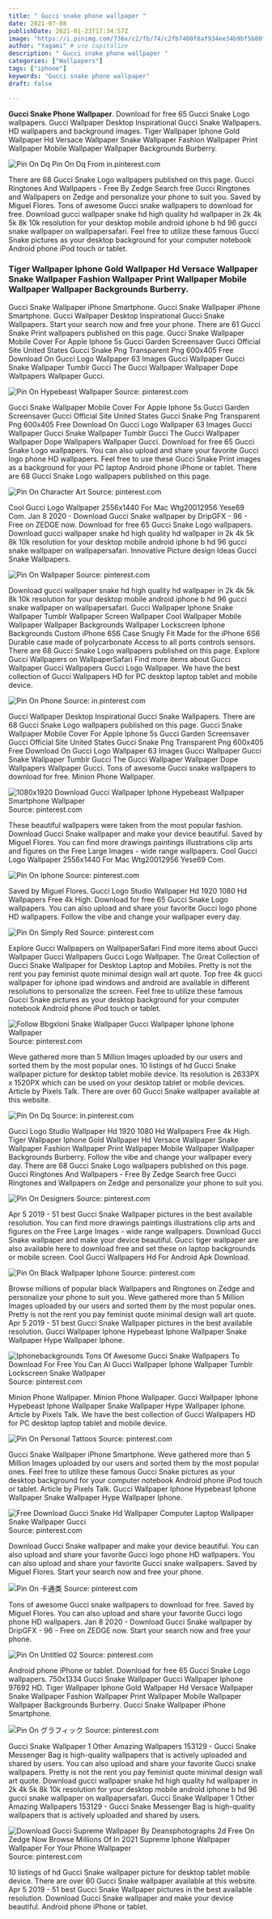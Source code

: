 ```yaml
---
title: " Gucci snake phone wallpaper "
date: 2021-07-08
publishDate: 2021-01-23T17:34:57Z
image: "https://i.pinimg.com/736x/c2/fb/74/c2fb7480f8af934ee34b9bf5b80fb190.jpg"
author: "Yagami" # use capitalize
description: " Gucci snake phone wallpaper "
categories: ["Wallpapers"]
tags: ["iphone"]
keywords: "Gucci snake phone wallpaper"
draft: false

---
```



**Gucci Snake Phone Wallpaper**. Download for free 65 Gucci Snake Logo wallpapers. Gucci Wallpaper Desktop Inspirational Gucci Snake Wallpapers. HD wallpapers and background images. Tiger Wallpaper Iphone Gold Wallpaper Hd Versace Wallpaper Snake Wallpaper Fashion Wallpaper Print Wallpaper Mobile Wallpaper Wallpaper Backgrounds Burberry.

![Pin On Dq](https://i.pinimg.com/736x/1c/05/4b/1c054bde989efdd537da0716b023de22.jpg "Pin On Dq")
Pin On Dq From in.pinterest.com


There are 68 Gucci Snake Logo wallpapers published on this page. Gucci Ringtones And Wallpapers - Free By Zedge Search free Gucci Ringtones and Wallpapers on Zedge and personalize your phone to suit you. Saved by Miguel Flores. Tons of awesome Gucci snake wallpapers to download for free. Download gucci wallpaper snake hd high quality hd wallpaper in 2k 4k 5k 8k 10k resolution for your desktop mobile android iphone b hd 96 gucci snake wallpaper on wallpapersafari. Feel free to utilize these famous Gucci Snake pictures as your desktop background for your computer notebook Android phone iPod touch or tablet.

### Tiger Wallpaper Iphone Gold Wallpaper Hd Versace Wallpaper Snake Wallpaper Fashion Wallpaper Print Wallpaper Mobile Wallpaper Wallpaper Backgrounds Burberry.

Gucci Snake Wallpaper iPhone Smartphone. Gucci Snake Wallpaper iPhone Smartphone. Gucci Wallpaper Desktop Inspirational Gucci Snake Wallpapers. Start your search now and free your phone. There are 61 Gucci Snake Print wallpapers published on this page. Gucci Snake Wallpaper Mobile Cover For Apple Iphone 5s Gucci Garden Screensaver Gucci Official Site United States Gucci Snake Png Transparent Png 600x405 Free Download On Gucci Logo Wallpaper 63 Images Gucci Wallpaper Gucci Snake Wallpaper Tumblr Gucci The Gucci Wallpaper Wallpaper Dope Wallpapers Wallpaper Gucci.


![Pin On Hypebeast Wallpaper](https://i.pinimg.com/originals/04/b0/90/04b09066fce4a17edd18b621d78ea276.png "Pin On Hypebeast Wallpaper")
Source: pinterest.com

Gucci Snake Wallpaper Mobile Cover For Apple Iphone 5s Gucci Garden Screensaver Gucci Official Site United States Gucci Snake Png Transparent Png 600x405 Free Download On Gucci Logo Wallpaper 63 Images Gucci Wallpaper Gucci Snake Wallpaper Tumblr Gucci The Gucci Wallpaper Wallpaper Dope Wallpapers Wallpaper Gucci. Download for free 65 Gucci Snake Logo wallpapers. You can also upload and share your favorite Gucci logo phone HD wallpapers. Feel free to use these Gucci Snake Print images as a background for your PC laptop Android phone iPhone or tablet. There are 68 Gucci Snake Logo wallpapers published on this page.

![Pin On Character Art](https://i.pinimg.com/originals/3d/b1/e7/3db1e73114167dcadc051365512370cc.jpg "Pin On Character Art")
Source: pinterest.com

Cool Gucci Logo Wallpaper 2556x1440 For Mac Wtg20012956 Yese69 Com. Jan 8 2020 - Download Gucci Snake wallpaper by DripGFX - 96 - Free on ZEDGE now. Download for free 65 Gucci Snake Logo wallpapers. Download gucci wallpaper snake hd high quality hd wallpaper in 2k 4k 5k 8k 10k resolution for your desktop mobile android iphone b hd 96 gucci snake wallpaper on wallpapersafari. Innovative Picture design Ideas Gucci Snake Wallpapers.

![Pin On Wallpaper](https://i.pinimg.com/474x/f2/24/04/f22404b961545405c10bb0f7d1137c09.jpg "Pin On Wallpaper")
Source: pinterest.com

Download gucci wallpaper snake hd high quality hd wallpaper in 2k 4k 5k 8k 10k resolution for your desktop mobile android iphone b hd 96 gucci snake wallpaper on wallpapersafari. Gucci Wallpaper Iphone Snake Wallpaper Tumblr Wallpaper Screen Wallpaper Cool Wallpaper Mobile Wallpaper Wallpaper Backgrounds Wallpaper Lockscreen Iphone Backgrounds Custom iPhone 6S6 Case Snugly Fit Made for the iPhone 6S6 Durable case made of polycarbonate Access to all ports controls sensors. There are 68 Gucci Snake Logo wallpapers published on this page. Explore Gucci Wallpapers on WallpaperSafari Find more items about Gucci Wallpaper Gucci Wallpapers Gucci Logo Wallpaper. We have the best collection of Gucci Wallpapers HD for PC desktop laptop tablet and mobile device.

![Pin On Phone](https://i.pinimg.com/736x/7a/3e/54/7a3e54baf93faad148b3a2f0a7a27eb4.jpg "Pin On Phone")
Source: in.pinterest.com

Gucci Wallpaper Desktop Inspirational Gucci Snake Wallpapers. There are 68 Gucci Snake Logo wallpapers published on this page. Gucci Snake Wallpaper Mobile Cover For Apple Iphone 5s Gucci Garden Screensaver Gucci Official Site United States Gucci Snake Png Transparent Png 600x405 Free Download On Gucci Logo Wallpaper 63 Images Gucci Wallpaper Gucci Snake Wallpaper Tumblr Gucci The Gucci Wallpaper Wallpaper Dope Wallpapers Wallpaper Gucci. Tons of awesome Gucci snake wallpapers to download for free. Minion Phone Wallpaper.

![1080x1920 Download Gucci Wallpaper Iphone Hypebeast Wallpaper Smartphone Wallpaper](https://i.pinimg.com/originals/2c/22/ba/2c22bab85b62bb0f09ef31c222c2476c.jpg "1080x1920 Download Gucci Wallpaper Iphone Hypebeast Wallpaper Smartphone Wallpaper")
Source: pinterest.com

These beautiful wallpapers were taken from the most popular fashion. Download Gucci Snake wallpaper and make your device beautiful. Saved by Miguel Flores. You can find more drawings paintings illustrations clip arts and figures on the Free Large Images - wide range wallpapers. Cool Gucci Logo Wallpaper 2556x1440 For Mac Wtg20012956 Yese69 Com.

![Pin On Iphone](https://i.pinimg.com/originals/0c/1e/13/0c1e13cb0e249c03b7de6e8871103cc7.jpg "Pin On Iphone")
Source: pinterest.com

Saved by Miguel Flores. Gucci Logo Studio Wallpaper Hd 1920 1080 Hd Wallpapers Free 4k High. Download for free 65 Gucci Snake Logo wallpapers. You can also upload and share your favorite Gucci logo phone HD wallpapers. Follow the vibe and change your wallpaper every day.

![Pin On Simply Red](https://i.pinimg.com/736x/d2/88/7f/d2887ffaeaf63efc14e238a4908f7cf6.jpg "Pin On Simply Red")
Source: pinterest.com

Explore Gucci Wallpapers on WallpaperSafari Find more items about Gucci Wallpaper Gucci Wallpapers Gucci Logo Wallpaper. The Great Collection of Gucci Snake Wallpaper for Desktop Laptop and Mobiles. Pretty is not the rent you pay feminist quote minimal design wall art quote. Top free 4k gucci wallpaper for iphone ipad windows and android are available in different resolutions to personalize the screen. Feel free to utilize these famous Gucci Snake pictures as your desktop background for your computer notebook Android phone iPod touch or tablet.

![Follow Bbgxloni Snake Wallpaper Gucci Wallpaper Iphone Iphone Wallpaper](https://i.pinimg.com/originals/cf/d3/28/cfd328ab7c3a9a05230469d7cfd00e87.jpg "Follow Bbgxloni Snake Wallpaper Gucci Wallpaper Iphone Iphone Wallpaper")
Source: pinterest.com

Weve gathered more than 5 Million Images uploaded by our users and sorted them by the most popular ones. 10 listings of hd Gucci Snake wallpaper picture for desktop tablet mobile device. Its resolution is 2633PX x 1520PX which can be used on your desktop tablet or mobile devices. Article by Pixels Talk. There are over 60 Gucci Snake wallpaper available at this website.

![Pin On Dq](https://i.pinimg.com/736x/1c/05/4b/1c054bde989efdd537da0716b023de22.jpg "Pin On Dq")
Source: in.pinterest.com

Gucci Logo Studio Wallpaper Hd 1920 1080 Hd Wallpapers Free 4k High. Tiger Wallpaper Iphone Gold Wallpaper Hd Versace Wallpaper Snake Wallpaper Fashion Wallpaper Print Wallpaper Mobile Wallpaper Wallpaper Backgrounds Burberry. Follow the vibe and change your wallpaper every day. There are 68 Gucci Snake Logo wallpapers published on this page. Gucci Ringtones And Wallpapers - Free By Zedge Search free Gucci Ringtones and Wallpapers on Zedge and personalize your phone to suit you.

![Pin On Designers](https://i.pinimg.com/originals/c7/d5/af/c7d5aff51fa9172f4c9aa6ecd8018ce0.jpg "Pin On Designers")
Source: pinterest.com

Apr 5 2019 - 51 best Gucci Snake Wallpaper pictures in the best available resolution. You can find more drawings paintings illustrations clip arts and figures on the Free Large Images - wide range wallpapers. Download Gucci Snake wallpaper and make your device beautiful. Gucci tiger wallpaper are also available here to download free and set these on laptop backgrounds or mobile screen. Cool Gucci Wallpapers Hd For Android Apk Download.

![Pin On Black Wallpaper Iphone](https://i.pinimg.com/originals/5d/27/2c/5d272cbb17e5dfbd4d9a0e405418edd9.png "Pin On Black Wallpaper Iphone")
Source: pinterest.com

Browse millions of popular black Wallpapers and Ringtones on Zedge and personalize your phone to suit you. Weve gathered more than 5 Million Images uploaded by our users and sorted them by the most popular ones. Pretty is not the rent you pay feminist quote minimal design wall art quote. Apr 5 2019 - 51 best Gucci Snake Wallpaper pictures in the best available resolution. Gucci Wallpaper Iphone Hypebeast Iphone Wallpaper Snake Wallpaper Hype Wallpaper Iphone.

![Iphonebackgrounds Tons Of Awesome Gucci Snake Wallpapers To Download For Free You Can Al Gucci Wallpaper Iphone Wallpaper Tumblr Lockscreen Snake Wallpaper](https://i.pinimg.com/736x/0e/d5/29/0ed5292a3964d3f28f6dded2f33ecbdd.jpg "Iphonebackgrounds Tons Of Awesome Gucci Snake Wallpapers To Download For Free You Can Al Gucci Wallpaper Iphone Wallpaper Tumblr Lockscreen Snake Wallpaper")
Source: pinterest.com

Minion Phone Wallpaper. Minion Phone Wallpaper. Gucci Wallpaper Iphone Hypebeast Iphone Wallpaper Snake Wallpaper Hype Wallpaper Iphone. Article by Pixels Talk. We have the best collection of Gucci Wallpapers HD for PC desktop laptop tablet and mobile device.

![Pin On Personal Tattoos](https://i.pinimg.com/originals/e8/0e/44/e80e441998d7a005bd63798773b9d9f0.jpg "Pin On Personal Tattoos")
Source: pinterest.com

Gucci Snake Wallpaper iPhone Smartphone. Weve gathered more than 5 Million Images uploaded by our users and sorted them by the most popular ones. Feel free to utilize these famous Gucci Snake pictures as your desktop background for your computer notebook Android phone iPod touch or tablet. Article by Pixels Talk. Gucci Wallpaper Iphone Hypebeast Iphone Wallpaper Snake Wallpaper Hype Wallpaper Iphone.

![Free Download Gucci Snake Hd Wallpaper Computer Laptop Wallpaper Snake Wallpaper Gucci](https://i.pinimg.com/originals/a7/25/d5/a725d597ed7de4149ad5b7868c89a01d.jpg "Free Download Gucci Snake Hd Wallpaper Computer Laptop Wallpaper Snake Wallpaper Gucci")
Source: pinterest.com

Download Gucci Snake wallpaper and make your device beautiful. You can also upload and share your favorite Gucci logo phone HD wallpapers. You can also upload and share your favorite Gucci snake wallpapers. Saved by Miguel Flores. Start your search now and free your phone.

![Pin On 卡通类](https://i.pinimg.com/474x/2b/41/1a/2b411a318cdd45e80cf9d05e99bf1937.jpg "Pin On 卡通类")
Source: pinterest.com

Tons of awesome Gucci snake wallpapers to download for free. Saved by Miguel Flores. You can also upload and share your favorite Gucci logo phone HD wallpapers. Jan 8 2020 - Download Gucci Snake wallpaper by DripGFX - 96 - Free on ZEDGE now. Start your search now and free your phone.

![Pin On Untitled 02](https://i.pinimg.com/originals/71/ea/54/71ea54a7afce6a71cbf6d44ccd278edf.png "Pin On Untitled 02")
Source: pinterest.com

Android phone iPhone or tablet. Download for free 65 Gucci Snake Logo wallpapers. 750x1334 Gucci Snake Wallpaper Gucci Wallpaper Iphone 97692 HD. Tiger Wallpaper Iphone Gold Wallpaper Hd Versace Wallpaper Snake Wallpaper Fashion Wallpaper Print Wallpaper Mobile Wallpaper Wallpaper Backgrounds Burberry. Gucci Snake Wallpaper iPhone Smartphone.

![Pin On グラフィック](https://i.pinimg.com/736x/66/df/22/66df22ff8c231c9049ad3bc97081f56e.jpg "Pin On グラフィック")
Source: pinterest.com

Gucci Snake Wallpaper 1 Other Amazing Wallpapers 153129 - Gucci Snake Messenger Bag is high-quality wallpapers that is actively uploaded and shared by users. You can also upload and share your favorite Gucci snake wallpapers. Pretty is not the rent you pay feminist quote minimal design wall art quote. Download gucci wallpaper snake hd high quality hd wallpaper in 2k 4k 5k 8k 10k resolution for your desktop mobile android iphone b hd 96 gucci snake wallpaper on wallpapersafari. Gucci Snake Wallpaper 1 Other Amazing Wallpapers 153129 - Gucci Snake Messenger Bag is high-quality wallpapers that is actively uploaded and shared by users.

![Download Gucci Supreme Wallpaper By Deansphotographs 2d Free On Zedge Now Browse Millions Of In 2021 Supreme Iphone Wallpaper Wallpaper For Your Phone Wallpaper](https://i.pinimg.com/736x/c2/fb/74/c2fb7480f8af934ee34b9bf5b80fb190.jpg "Download Gucci Supreme Wallpaper By Deansphotographs 2d Free On Zedge Now Browse Millions Of In 2021 Supreme Iphone Wallpaper Wallpaper For Your Phone Wallpaper")
Source: pinterest.com

10 listings of hd Gucci Snake wallpaper picture for desktop tablet mobile device. There are over 60 Gucci Snake wallpaper available at this website. Apr 5 2019 - 51 best Gucci Snake Wallpaper pictures in the best available resolution. Download Gucci Snake wallpaper and make your device beautiful. Android phone iPhone or tablet.

